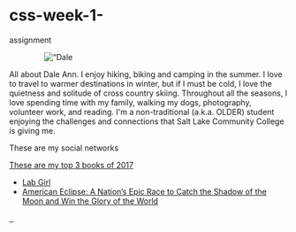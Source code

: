 # css-week-1-
assignment
<!DOCTYPE html>
<html>
  <head>
    <meta charset="utf-8">
    <title>Dale Ann Petersen</title>
  </head>
  <body>
    <a>  <img src=“img_8733.jpg” alt=“Dale Ann” height=“150 px”>
 </a>
<p>All about Dale Ann. I enjoy hiking, biking and camping in the summer. I love to travel to warmer destinations in winter, but if I must be cold, I love the quietness and solitude of cross country skiing. Throughout all the seasons, I love spending time with my family, walking my dogs, photography, volunteer work, and reading. I'm a non-traditional (a.k.a. OLDER) student enjoying the challenges and connections that Salt Lake Community College is giving me.</p>
<p>These are my social networks</p>
<a href=https://www.facebook.com/daleann.petersen>
<a href=https://www.instagram.com/dapetersen/>

<p>These are my top 3 books of 2017</p>
  <ul>
    <li>Lab Girl</li>
<li>American Eclipse: A Nation’s Epic Race to Catch the Shadow of the Moon and Win the Glory of the World
     </li>
</ul>

  

  </body>
</html>
